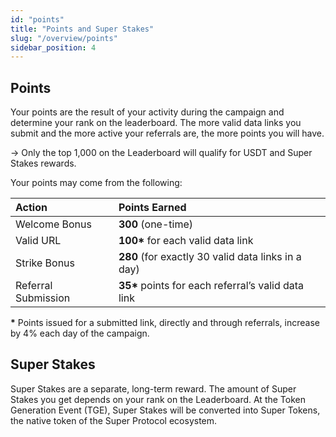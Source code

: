 ```yaml
---
id: "points"
title: "Points and Super Stakes"
slug: "/overview/points"
sidebar_position: 4
---
```


## Points

Your points are the result of your activity during the campaign and determine your rank on the leaderboard. The more valid data links you submit and the more active your referrals are, the more points you will have.

→ Only the top 1,000 on the Leaderboard will qualify for USDT and Super Stakes rewards.

Your points may come from the following:

| **Action**          | **Points Earned** |
| :- | :- |
| Welcome Bonus       | **300** (one-time) |
| Valid URL           | **100\*** for each valid data link |
| Strike Bonus        | **280** (for exactly 30 valid data links in a day) |
| Referral Submission | **35\*** points for each referral’s valid data link |

**\*** Points issued for a submitted link, directly and through referrals, increase by 4% each day of the campaign.

## Super Stakes

Super Stakes are a separate, long-term reward. The amount of Super Stakes you get depends on your rank on the Leaderboard. At the Token Generation Event (TGE), Super Stakes will be converted into Super Tokens, the native token of the Super Protocol ecosystem.